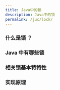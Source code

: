 ```yaml
---
title: Java中的锁
description: Java中的锁
permalink: /juc/lock/
---
```


### 什么是锁 ？


### Java 中有哪些锁



### 相关锁基本特特性



### 实现原理
